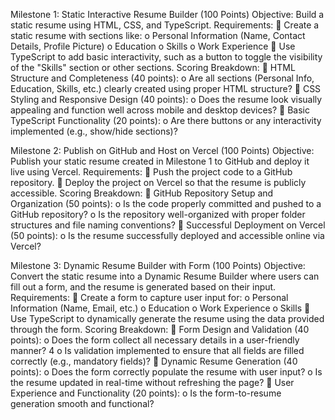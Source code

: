 Milestone 1: Static Interactive Resume Builder (100 Points) 
Objective:
Build a static resume using HTML, CSS, and TypeScript. 
Requirements: 
 Create a static resume with sections like: 
o Personal Information (Name, Contact Details, Profile Picture) 
o Education 
o Skills 
o Work Experience 
 Use TypeScript to add basic interactivity, such as a button to toggle the visibility of the 
"Skills" section or other sections. 
Scoring Breakdown: 
 HTML Structure and Completeness (40 points):
o Are all sections (Personal Info, Education, Skills, etc.) clearly created using proper 
HTML structure? 
 CSS Styling and Responsive Design (40 points):
o Does the resume look visually appealing and function well across mobile and 
desktop devices? 
 Basic TypeScript Functionality (20 points):
o Are there buttons or any interactivity implemented (e.g., show/hide sections)?


Milestone 2: Publish on GitHub and Host on Vercel (100 Points) 
Objective:
Publish your static resume created in Milestone 1 to GitHub and deploy it live using Vercel. 
Requirements: 
 Push the project code to a GitHub repository. 
 Deploy the project on Vercel so that the resume is publicly accessible. 
Scoring Breakdown: 
 GitHub Repository Setup and Organization (50 points):
o Is the code properly committed and pushed to a GitHub repository? 
o Is the repository well-organized with proper folder structures and file naming 
conventions? 
 Successful Deployment on Vercel (50 points):
o Is the resume successfully deployed and accessible online via Vercel? 

Milestone 3: Dynamic Resume Builder with Form (100 Points) 
Objective:
Convert the static resume into a Dynamic Resume Builder where users can fill out a form, and the 
resume is generated based on their input. 
Requirements: 
 Create a form to capture user input for: 
o Personal Information (Name, Email, etc.) 
o Education 
o Work Experience 
o Skills 
 Use TypeScript to dynamically generate the resume using the data provided through the 
form. 
Scoring Breakdown: 
 Form Design and Validation (40 points):
o Does the form collect all necessary details in a user-friendly manner? 
4 
o Is validation implemented to ensure that all fields are filled correctly (e.g., 
mandatory fields)? 
 Dynamic Resume Generation (40 points):
o Does the form correctly populate the resume with user input? 
o Is the resume updated in real-time without refreshing the page? 
 User Experience and Functionality (20 points):
o Is the form-to-resume generation smooth and functional? 
